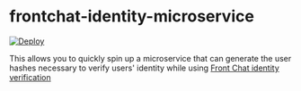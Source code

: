 # frontchat-identity-microservice

[![Deploy](https://www.herokucdn.com/deploy/button.svg)](https://heroku.com/deploy)

This allows you to quickly spin up a microservice that can generate the user hashes necessary to verify users' identity while using [Front Chat identity verification](https://community.frontapp.com/t/q55d3p)
